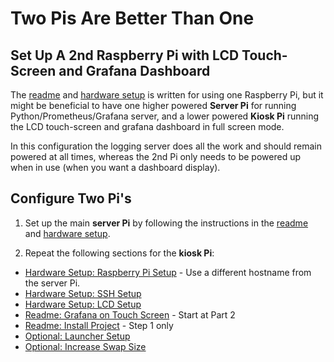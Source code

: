# Two Pis Are Better Than One

## Set Up A 2nd Raspberry Pi with LCD Touch-Screen and Grafana Dashboard

The [readme](README.md) and [hardware setup](hardware_setup.md) is written for using one Raspberry Pi, but it might be beneficial to have one higher powered **Server Pi** for running Python/Prometheus/Grafana server, and a lower powered **Kiosk Pi** running the LCD touch-screen and grafana dashboard in full screen mode.

In this configuration the logging server does all the work and should remain powered at all times, whereas the 2nd Pi only needs to be powered up when in use (when you want a dashboard display).

## Configure Two Pi's

1. Set up the main **server Pi** by following the instructions in the [readme](README.md) and [hardware setup](hardware_setup.md).

2. Repeat the following sections for the **kiosk Pi**:
  - [Hardware Setup: Raspberry Pi Setup](hardware_setup.md#raspberry-pi-setup) - Use a different hostname from the server Pi.
  - [Hardware Setup: SSH Setup](hardware_setup.md#ssh-setup)
  - [Hardware Setup: LCD Setup](hardware_setup.md#lcd-setup)
  - [Readme: Grafana on Touch Screen](README.md#part-2---launch-chromium-at-startup) - Start at Part 2
  - [Readme: Install Project](README.md#install-project) - Step 1 only
  - [Optional: Launcher Setup](launcher/readme.md)
  - [Optional: Increase Swap Size](README.md#freezing-and-hanging-on-pis-with-limited-ram)